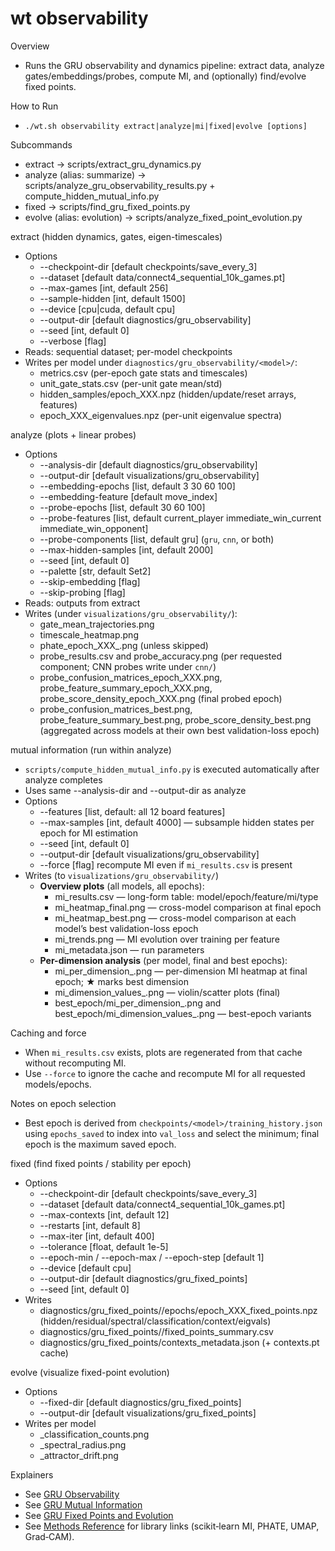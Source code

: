 # wt observability

Overview
- Runs the GRU observability and dynamics pipeline: extract data, analyze gates/embeddings/probes, compute MI, and (optionally) find/evolve fixed points.

How to Run
- `./wt.sh observability extract|analyze|mi|fixed|evolve [options]`

Subcommands
- extract → scripts/extract_gru_dynamics.py
- analyze (alias: summarize) → scripts/analyze_gru_observability_results.py + compute_hidden_mutual_info.py
- fixed → scripts/find_gru_fixed_points.py
- evolve (alias: evolution) → scripts/analyze_fixed_point_evolution.py

extract (hidden dynamics, gates, eigen-timescales)
- Options
  - --checkpoint-dir [default checkpoints/save_every_3]
  - --dataset [default data/connect4_sequential_10k_games.pt]
  - --max-games [int, default 256]
  - --sample-hidden [int, default 1500]
  - --device [cpu|cuda, default cpu]
  - --output-dir [default diagnostics/gru_observability]
  - --seed [int, default 0]
  - --verbose [flag]
- Reads: sequential dataset; per-model checkpoints
- Writes per model under `diagnostics/gru_observability/<model>/`:
  - metrics.csv (per-epoch gate stats and timescales)
  - unit_gate_stats.csv (per-unit gate mean/std)
  - hidden_samples/epoch_XXX.npz (hidden/update/reset arrays, features)
  - epoch_XXX_eigenvalues.npz (per-unit eigenvalue spectra)

analyze (plots + linear probes)
- Options
  - --analysis-dir [default diagnostics/gru_observability]
  - --output-dir [default visualizations/gru_observability]
  - --embedding-epochs [list, default 3 30 60 100]
  - --embedding-feature [default move_index]
  - --probe-epochs [list, default 30 60 100]
  - --probe-features [list, default current_player immediate_win_current immediate_win_opponent]
  - --probe-components [list, default gru] (`gru`, `cnn`, or both)
  - --max-hidden-samples [int, default 2000]
  - --seed [int, default 0]
  - --palette [str, default Set2]
  - --skip-embedding [flag]
  - --skip-probing [flag]
- Reads: outputs from extract
- Writes (under `visualizations/gru_observability/`):
  - gate_mean_trajectories.png
  - timescale_heatmap.png
  - phate_epoch_XXX_<feature>.png (unless skipped)
  - probe_results.csv and probe_accuracy.png (per requested component; CNN probes write under `cnn/`)
  - probe_confusion_matrices_epoch_XXX.png, probe_feature_summary_epoch_XXX.png, probe_score_density_epoch_XXX.png (final probed epoch)
  - probe_confusion_matrices_best.png, probe_feature_summary_best.png, probe_score_density_best.png (aggregated across models at their own best validation-loss epoch)

mutual information (run within analyze)
- `scripts/compute_hidden_mutual_info.py` is executed automatically after analyze completes
- Uses same --analysis-dir and --output-dir as analyze
- Options
  - --features [list, default: all 12 board features]
  - --max-samples [int, default 4000] — subsample hidden states per epoch for MI estimation
  - --seed [int, default 0]
  - --output-dir [default visualizations/gru_observability]
  - --force [flag] recompute MI even if `mi_results.csv` is present
- Writes (to `visualizations/gru_observability/`)
  - **Overview plots** (all models, all epochs):
    - mi_results.csv — long-form table: model/epoch/feature/mi/type
    - mi_heatmap_final.png — cross-model comparison at final epoch
    - mi_heatmap_best.png — cross-model comparison at each model’s best validation-loss epoch
    - mi_trends.png — MI evolution over training per feature
    - mi_metadata.json — run parameters
  - **Per-dimension analysis** (per model, final and best epochs):
    - mi_per_dimension_<model>.png — per-dimension MI heatmap at final epoch; ★ marks best dimension
    - mi_dimension_values_<model>.png — violin/scatter plots (final)
    - best_epoch/mi_per_dimension_<model>.png and best_epoch/mi_dimension_values_<model>.png — best-epoch variants

Caching and force
- When `mi_results.csv` exists, plots are regenerated from that cache without recomputing MI.
- Use `--force` to ignore the cache and recompute MI for all requested models/epochs.

Notes on epoch selection
- Best epoch is derived from `checkpoints/<model>/training_history.json` using `epochs_saved` to index into `val_loss` and select the minimum; final epoch is the maximum saved epoch.

fixed (find fixed points / stability per epoch)
- Options
  - --checkpoint-dir [default checkpoints/save_every_3]
  - --dataset [default data/connect4_sequential_10k_games.pt]
  - --max-contexts [int, default 12]
  - --restarts [int, default 8]
  - --max-iter [int, default 400]
  - --tolerance [float, default 1e-5]
  - --epoch-min / --epoch-max / --epoch-step [default 1]
  - --device [default cpu]
  - --output-dir [default diagnostics/gru_fixed_points]
  - --seed [int, default 0]
- Writes
  - diagnostics/gru_fixed_points/<model>/epochs/epoch_XXX_fixed_points.npz (hidden/residual/spectral/classification/context/eigvals)
  - diagnostics/gru_fixed_points/<model>/fixed_points_summary.csv
  - diagnostics/gru_fixed_points/contexts_metadata.json (+ contexts.pt cache)

evolve (visualize fixed-point evolution)
- Options
  - --fixed-dir [default diagnostics/gru_fixed_points]
  - --output-dir [default visualizations/gru_fixed_points]
- Writes per model
  - <model>_classification_counts.png
  - <model>_spectral_radius.png
  - <model>_attractor_drift.png

Explainers
- See [GRU Observability](../plots/gru_observability.md)
- See [GRU Mutual Information](../plots/gru_mutual_info.md)
- See [GRU Fixed Points and Evolution](../plots/fixed_points.md)
- See [Methods Reference](../../reference/methods.md) for library links (scikit‑learn MI, PHATE, UMAP, Grad‑CAM).
